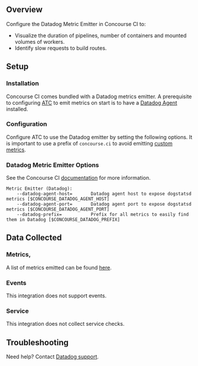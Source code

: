 ## Overview

Configure the Datadog Metric Emitter in Concourse CI to:

* Visualize the duration of pipelines, number of containers and mounted volumes of workers.
* Identify slow requests to build routes.

## Setup

### Installation

Concourse CI comes bundled with a Datadog metrics emitter. A prerequisite to configuring [ATC][1] to emit metrics on start is to have a [Datadog Agent][2] installed.

### Configuration

Configure ATC to use the Datadog emitter by setting the following options. It is important to use a prefix of ```concourse.ci``` to avoid emitting [custom metrics][3].

### Datadog Metric Emitter Options

See the Concourse CI [documentation][4] for more information.
```
Metric Emitter (Datadog):
    --datadog-agent-host=       Datadog agent host to expose dogstatsd metrics [$CONCOURSE_DATADOG_AGENT_HOST]
    --datadog-agent-port=       Datadog agent port to expose dogstatsd metrics [$CONCOURSE_DATADOG_AGENT_PORT]
    --datadog-prefix=           Prefix for all metrics to easily find them in Datadog [$CONCOURSE_DATADOG_PREFIX]
```

## Data Collected

### Metrics,

A list of metrics emitted can be found [here][5].

### Events

This integration does not support events.

### Service

This integration does not collect service checks.

## Troubleshooting

Need help? Contact [Datadog support][6].

[1]: https://concourse-ci.org/concepts.html
[2]: https://app.datadoghq.com/account/settings#agent
[3]: https://docs.datadoghq.com/developers/metrics/custom_metrics/
[4]: https://concourse-ci.org/metrics.html#configuring-metrics
[5]: https://concourse-ci.org/metrics.html
[6]: https://docs.datadoghq.com/help/

